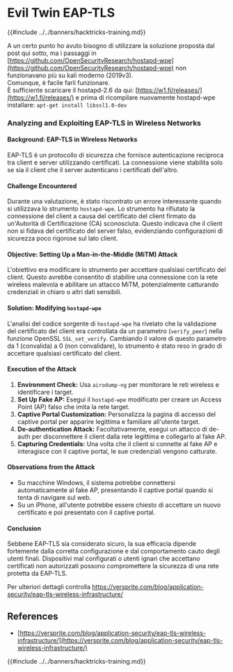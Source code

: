# Evil Twin EAP-TLS

{{#include ../../banners/hacktricks-training.md}}



A un certo punto ho avuto bisogno di utilizzare la soluzione proposta dal post qui sotto, ma i passaggi in [https://github.com/OpenSecurityResearch/hostapd-wpe](https://github.com/OpenSecurityResearch/hostapd-wpe) non funzionavano più su kali moderno (2019v3).\
Comunque, è facile farli funzionare.\
È sufficiente scaricare il hostapd-2.6 da qui: [https://w1.fi/releases/](https://w1.fi/releases/) e prima di ricompilare nuovamente hostapd-wpe installare: `apt-get install libssl1.0-dev`

### Analyzing and Exploiting EAP-TLS in Wireless Networks

#### Background: EAP-TLS in Wireless Networks

EAP-TLS è un protocollo di sicurezza che fornisce autenticazione reciproca tra client e server utilizzando certificati. La connessione viene stabilita solo se sia il client che il server autenticano i certificati dell'altro.

#### Challenge Encountered

Durante una valutazione, è stato riscontrato un errore interessante quando si utilizzava lo strumento `hostapd-wpe`. Lo strumento ha rifiutato la connessione del client a causa del certificato del client firmato da un'Autorità di Certificazione (CA) sconosciuta. Questo indicava che il client non si fidava del certificato del server falso, evidenziando configurazioni di sicurezza poco rigorose sul lato client.

#### Objective: Setting Up a Man-in-the-Middle (MiTM) Attack

L'obiettivo era modificare lo strumento per accettare qualsiasi certificato del client. Questo avrebbe consentito di stabilire una connessione con la rete wireless malevola e abilitare un attacco MiTM, potenzialmente catturando credenziali in chiaro o altri dati sensibili.

#### Solution: Modifying `hostapd-wpe`

L'analisi del codice sorgente di `hostapd-wpe` ha rivelato che la validazione del certificato del client era controllata da un parametro (`verify_peer`) nella funzione OpenSSL `SSL_set_verify`. Cambiando il valore di questo parametro da 1 (convalida) a 0 (non convalidare), lo strumento è stato reso in grado di accettare qualsiasi certificato del client.

#### Execution of the Attack

1. **Environment Check:** Usa `airodump-ng` per monitorare le reti wireless e identificare i target.
2. **Set Up Fake AP:** Esegui il `hostapd-wpe` modificato per creare un Access Point (AP) falso che imita la rete target.
3. **Captive Portal Customization:** Personalizza la pagina di accesso del captive portal per apparire legittima e familiare all'utente target.
4. **De-authentication Attack:** Facoltativamente, esegui un attacco di de-auth per disconnettere il client dalla rete legittima e collegarlo al fake AP.
5. **Capturing Credentials:** Una volta che il client si connette al fake AP e interagisce con il captive portal, le sue credenziali vengono catturate.

#### Observations from the Attack

- Su macchine Windows, il sistema potrebbe connettersi automaticamente al fake AP, presentando il captive portal quando si tenta di navigare sul web.
- Su un iPhone, all'utente potrebbe essere chiesto di accettare un nuovo certificato e poi presentato con il captive portal.

#### Conclusion

Sebbene EAP-TLS sia considerato sicuro, la sua efficacia dipende fortemente dalla corretta configurazione e dal comportamento cauto degli utenti finali. Dispositivi mal configurati o utenti ignari che accettano certificati non autorizzati possono compromettere la sicurezza di una rete protetta da EAP-TLS.

Per ulteriori dettagli controlla https://versprite.com/blog/application-security/eap-tls-wireless-infrastructure/

## References

- [https://versprite.com/blog/application-security/eap-tls-wireless-infrastructure/](https://versprite.com/blog/application-security/eap-tls-wireless-infrastructure/)



{{#include ../../banners/hacktricks-training.md}}
